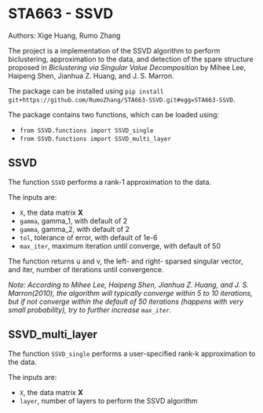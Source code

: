 # STA663 - SSVD

Authors: Xige Huang, Rumo Zhang

The project is a implementation of the SSVD algorithm to perform biclustering, approximation to the data, and detection of the spare structure proposed in _Biclustering via Singular Value Decomposition_ by Mihee Lee, Haipeng Shen, Jianhua Z. Huang, and J. S. Marron.

The package can be installed using `pip install git+https://github.com/RumoZhang/STA663-SSVD.git#egg=STA663-SSVD`.

The package contains two functions, which can be loaded using:

- `from SSVD.functions import SSVD_single`
- `from SSVD.functions import SSVD_multi_layer`

## SSVD

The function `SSVD` performs a rank-1 approximation to the data.

The inputs are:
- `X`, the data matrix **X**
- `gamma`, gamma_1, with default of 2
- `gamma`, gamma_2, with default of 2
- `tol`, tolerance of error, with default of 1e-6
- `max_iter`, maximum iteration until converge, with default of 50

The function returns u and v, the left- and right- sparsed singular vector, and iter, number of iterations until convergence.

_Note: According to Mihee Lee, Haipeng Shen, Jianhua Z. Huang, and J. S. Marron(2010), the algorithm will typically converge within 5 to 10 iterations, but if not converge within the default of 50 iterations (happens with very small probability), try to  further increase `max_iter`._


## SSVD_multi_layer

The function `SSVD_single` performs a user-specified rank-k approximation to the data.

The inputs are:
- `X`, the data matrix **X**
- `layer`, number of layers to perform the SSVD algorithm
